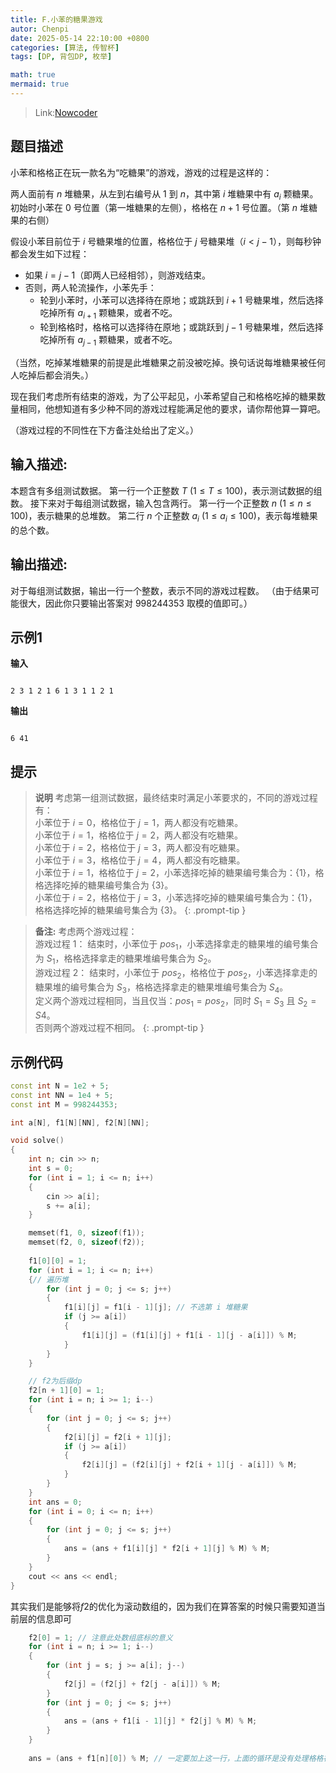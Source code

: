```yaml
---
title: F.小苯的糖果游戏
autor: Chenpi
date: 2025-05-14 22:10:00 +0800
categories: [算法, 传智杯]
tags: [DP, 背包DP, 枚举]

math: true
mermaid: true
---
```


> Link:[Nowcoder](https://ac.nowcoder.com/acm/contest/99909/)

## 题目描述

小苯和格格正在玩一款名为“吃糖果”的游戏，游戏的过程是这样的：

两人面前有 $n$ 堆糖果，从左到右编号从 1 到 $n$，其中第 $i$ 堆糖果中有 $a_i$ 颗糖果。初始时小苯在 0 号位置（第一堆糖果的左侧），格格在 $n+1$ 号位置。（第 $n$ 堆糖果的右侧）

假设小苯目前位于 $i$ 号糖果堆的位置，格格位于 $j$ 号糖果堆（$i < j-1$），则每秒钟都会发生如下过程：
* 如果 $i = j - 1$（即两人已经相邻），则游戏结束。
* 否则，两人轮流操作，小苯先手：
    * 轮到小苯时，小苯可以选择待在原地；或跳跃到 $i+1$ 号糖果堆，然后选择吃掉所有 $a_{i+1}$ 颗糖果，或者不吃。
    * 轮到格格时，格格可以选择待在原地；或跳跃到 $j-1$ 号糖果堆，然后选择吃掉所有 $a_{j-1}$ 颗糖果，或者不吃。

（当然，吃掉某堆糖果的前提是此堆糖果之前没被吃掉。换句话说每堆糖果被任何人吃掉后都会消失。）

现在我们考虑所有结束的游戏，为了公平起见，小苯希望自己和格格吃掉的糖果数量相同，他想知道有多少种不同的游戏过程能满足他的要求，请你帮他算一算吧。

（游戏过程的不同性在下方备注处给出了定义。）

## 输入描述:

本题含有多组测试数据。
第一行一个正整数 $T\ (1 \leq T \leq 100)$，表示测试数据的组数。
接下来对于每组测试数据，输入包含两行。
第一行一个正整数 $n\ (1 \leq n \leq 100)$，表示糖果的总堆数。
第二行 $n$ 个正整数 $a_i\ (1 \leq a_i \leq 100)$，表示每堆糖果的总个数。

## 输出描述:

对于每组测试数据，输出一行一个整数，表示不同的游戏过程数。
（由于结果可能很大，因此你只要输出答案对 $998244353$ 取模的值即可。）

## 示例1

**输入**
```

2 3 1 2 1 6 1 3 1 1 2 1

```

**输出**
```

6 41

```

## 提示

> **说明**
考虑第一组测试数据，最终结束时满足小苯要求的，不同的游戏过程有：\
 小苯位于 $i=0$，格格位于 $j=1$，两人都没有吃糖果。\
 小苯位于 $i=1$，格格位于 $j=2$，两人都没有吃糖果。\
 小苯位于 $i=2$，格格位于 $j=3$，两人都没有吃糖果。\
 小苯位于 $i=3$，格格位于 $j=4$，两人都没有吃糖果。\
 小苯位于 $i=1$，格格位于 $j=2$，小苯选择吃掉的糖果编号集合为：$\{1\}$，格格选择吃掉的糖果编号集合为 $\{3\}$。\
 小苯位于 $i=2$，格格位于 $j=3$，小苯选择吃掉的糖果编号集合为：$\{1\}$，格格选择吃掉的糖果编号集合为 $\{3\}$。
{: .prompt-tip }

>  **备注:**
考虑两个游戏过程：\
游戏过程 1： 结束时，小苯位于 $pos_1$，小苯选择拿走的糖果堆的编号集合为 $S_1$，格格选择拿走的糖果堆编号集合为 $S_2$。\
游戏过程 2： 结束时，小苯位于 $pos_2$，格格位于 $pos_2$，小苯选择拿走的糖果堆的编号集合为 $S_3$，格格选择拿走的糖果堆编号集合为 $S_4$。\
定义两个游戏过程相同，当且仅当：$pos_1=pos_2$，同时 $S_1=S_3$ 且 $S_2=S4$。\
否则两个游戏过程不相同。
{: .prompt-tip }

## 示例代码

```c++
const int N = 1e2 + 5;
const int NN = 1e4 + 5;
const int M = 998244353;

int a[N], f1[N][NN], f2[N][NN];

void solve()
{
    int n; cin >> n;
    int s = 0;
    for (int i = 1; i <= n; i++)
    {
        cin >> a[i];
        s += a[i];
    }

    memset(f1, 0, sizeof(f1));
    memset(f2, 0, sizeof(f2));
    
    f1[0][0] = 1;
    for (int i = 1; i <= n; i++)
    {// 遍历堆
        for (int j = 0; j <= s; j++)
        {
            f1[i][j] = f1[i - 1][j]; // 不选第 i 堆糖果
            if (j >= a[i]) 
            {
                f1[i][j] = (f1[i][j] + f1[i - 1][j - a[i]]) % M;
            }
        }
    }

    // f2为后缀dp
    f2[n + 1][0] = 1;
    for (int i = n; i >= 1; i--)
    {
        for (int j = 0; j <= s; j++)
        {
            f2[i][j] = f2[i + 1][j];
            if (j >= a[i])
            {
                f2[i][j] = (f2[i][j] + f2[i + 1][j - a[i]]) % M;
            }
        }
    }
    int ans = 0;
    for (int i = 0; i <= n; i++)
    {
        for (int j = 0; j <= s; j++)
        {
            ans = (ans + f1[i][j] * f2[i + 1][j] % M) % M;
        }
    }
    cout << ans << endl;
}
```

其实我们是能够将$f2$的优化为滚动数组的，因为我们在算答案的时候只需要知道当前层的信息即可
```c++
    f2[0] = 1; // 注意此处数组底标的意义
    for (int i = n; i >= 1; i--)
    {
        for (int j = s; j >= a[i]; j--)
        {
            f2[j] = (f2[j] + f2[j - a[i]]) % M;
        }
        for (int j = 0; j <= s; j++)
        {
            ans = (ans + f1[i - 1][j] * f2[j] % M) % M;
        }
    }
    
    ans = (ans + f1[n][0]) % M; // 一定要加上这一行，上面的循环是没有处理格格在原地的情况的，实际上就是 +1
```
